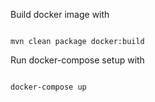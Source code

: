 Build docker image with

<code>
mvn clean package docker:build
</code>

Run docker-compose setup with

<code>
docker-compose up
</code>